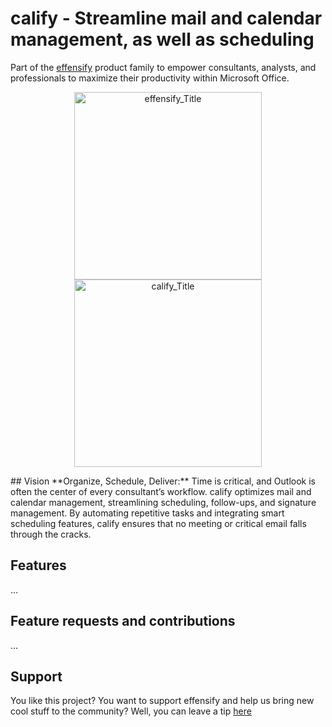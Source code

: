 # calify - Streamline mail and calendar management, as well as scheduling
Part of the [effensify](https://github.com/tillmannschatz/effensify) product family to empower consultants, analysts, and professionals to maximize their productivity within Microsoft Office.
<p align="center">
<img src="https://github.com/user-attachments/assets/2c36898c-8b24-42bb-832f-54c960f53082" alt="effensify_Title" height="300" > <img src="https://github.com/user-attachments/assets/aa628aca-21ed-42f1-a668-807fd18e65f2" alt="calify_Title" height="300" >
</p>
## Vision
**Organize, Schedule, Deliver:** Time is critical, and Outlook is often the center of every consultant’s workflow. calify optimizes mail and calendar management, streamlining scheduling, follow-ups, and signature management. By automating repetitive tasks and integrating smart scheduling features, calify ensures that no meeting or critical email falls through the cracks.

## Features
...

## Feature requests and contributions
...

## Support
You like this project? You want to support effensify and help us bring new cool stuff to the community? Well, you can leave a tip [here](https://www.paypal.com/donate/?hosted_button_id=WTLHZ6Q79E966)
